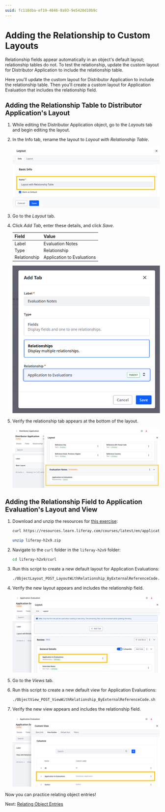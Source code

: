 ```yaml
---
uuid: fc118dba-ef19-4846-8a93-9e5420d10b9c
---
```

# Adding the Relationship to Custom Layouts

Relationship fields appear automatically in an object's default layout; relationship tables do not. To test the relationship, update the custom layout for Distributor Application to include the relationship table.

Here you'll update the custom layout for Distributor Application to include the relationship table. Then you'll create a custom layout for Application Evaluation that includes the relationship field.

## Adding the Relationship Table to Distributor Application's Layout

1. While editing the Distributor Application object, go to the *Layouts* tab and begin editing the layout.

1. In the Info tab, rename the layout to *Layout with Relationship Table*.

   ![Rename the layout to Layout with Relationship Table.](./adding-the-relationship-to-custom-layouts/images/01.png)

1. Go to the *Layout* tab.

1. Click *Add Tab*, enter these details, and click *Save*.

   | Field        | Value                      |
   |:-------------|:---------------------------|
   | Label        | Evaluation Notes           |
   | Type         | Relationship               |
   | Relationship | Application to Evaluations |

   ![Add the relationship tab.](./adding-the-relationship-to-custom-layouts/images/02.png)

1. Verify the relationship tab appears at the bottom of the layout.

   ![Verify the relationship tab appears in the layout.](./adding-the-relationship-to-custom-layouts/images/03.png)

## Adding the Relationship Field to Application Evaluation's Layout and View

1. Download and unzip the resources for [this exercise](./liferay-h2x9.zip):

   ```bash
   curl https://resources.learn.liferay.com/courses/latest/en/application-development/modeling-data-structures/liferay-h2x9.zip -O
   ```

   ```bash
   unzip liferay-h2x9.zip
   ```

1. Navigate to the `curl` folder in the `liferay-h2x9` folder:

   ```bash
   cd liferay-h2x9/curl
   ```

1. Run this script to create a new default layout for Application Evaluations:

   ```bash
   ./ObjectLayout_POST_LayoutWithRelationship_ByExternalReferenceCode.sh
   ```

1. Verify the new layout appears and includes the relationship field.

   ![Verify the new layout includes the relationship field.](./adding-the-relationship-to-custom-layouts/images/04.png)

1. Go to the *Views* tab.

1. Run this script to create a new default view for Application Evaluations:

   ```bash
   ./ObjectView_POST_ViewWithRelationship_ByExternalReferenceCode.sh
   ```

1. Verify the new view appears and includes the relationship field.

   ![Verify the new view includes the relationship field.](./adding-the-relationship-to-custom-layouts/images/05.png)

Now you can practice relating object entries!

Next: [Relating Object Entries](./relating-object-entries.md)
